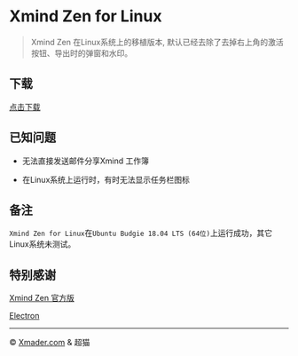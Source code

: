 # Xmind Zen for Linux

> Xmind Zen 在Linux系统上的移植版本, 默认已经去除了去掉右上角的激活按钮、导出时的弹窗和水印。

## 下载

[点击下载](https://coding.net/u/xmader/p/xmind_zen_linux/git/archive/master)
<!-- [点我进入版本发布和下载页面](https://coding.net/u/xmader/p/xmind_zen_linux/git/releases) -->

## 已知问题

* 无法直接发送邮件分享Xmind 工作簿
<!-- `os.tmpdir()`错误，未在`/tmp`后加上`/` -->

* 在Linux系统上运行时，有时无法显示任务栏图标
<!-- ```js
e.icon=require('path').join(__dirname, 'icon.png')
icon:require('path').join(__dirname, 'icon.png')
new u.BrowserWindow({icon:require('path').join(__dirname, 'icon.png')}),
``` -->

## 备注

`Xmind Zen for Linux`在`Ubuntu Budgie 18.04 LTS (64位)`上运行成功，其它Linux系统未测试。

## 特别感谢

[Xmind Zen 官方版](https://www.xmind.cn/zen/)

[Electron](https://electronjs.org/)

---

© [Xmader.com](https://www.xmader.com/) & 超猫